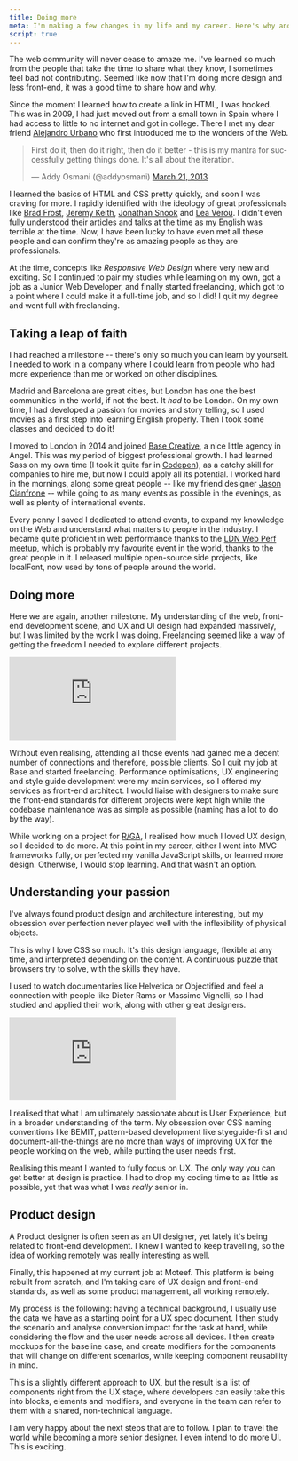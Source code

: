 ```yaml
---
title: Doing more
meta: I'm making a few changes in my life and my career. Here's why and how.
script: true
---
```


The web community will never cease to amaze me. I've learned so much from the people that take the time to share what they know, I sometimes feel bad not contributing. Seemed like now that I'm doing more design and less front-end, it was a good time to share how and why.

Since the moment I learned how to create a link in HTML, I was hooked. This was in 2009, I had just moved out from a small town in Spain where I had access to little to no internet and got in college. There I met my dear friend [Alejandro Urbano](https://urbanoalvarez.es) who first introduced me to the wonders of the Web.

<div class="u-expand">
<blockquote class="twitter-tweet tw-align-center" data-lang="en"><p lang="en" dir="ltr">First do it, then do it right, then do it better - this is my mantra for successfully getting things done. It&#39;s all about the iteration.</p>&mdash; Addy Osmani (@addyosmani) <a href="https://twitter.com/addyosmani/status/314785735171518464">March 21, 2013</a></blockquote>
<script async src="//platform.twitter.com/widgets.js" charset="utf-8"></script>
</div>

I learned the basics of HTML and CSS pretty quickly, and soon I was craving for more. I rapidly identified with the ideology of great professionals like [Brad Frost](http://bradfrost.com), [Jeremy Keith](https://adactio.com), [Jonathan Snook](https://snook.ca) and [Lea Verou](http://lea.verou.me). I didn't even fully understood their articles and talks at the time as my English was terrible at the time.
Now, I have been lucky to have even met all these people and can confirm they're as amazing people as they are professionals.

At the time, concepts like _Responsive Web Design_ where very new and exciting. So I continued to pair my studies while learning on my own, got a job as a Junior Web Developer, and finally started freelancing, which got to a point where I could make it a full-time job, and so I did! I quit my degree and went full with freelancing.

## Taking a leap of faith

I had reached a milestone -- there's only so much you can learn by yourself. I needed to work in a company where I could learn from people who had more experience than me or worked on other disciplines.

Madrid and Barcelona are great cities, but London has one the best communities in the world, if not the best. It _had_ to be London. On my own time, I had developed a passion for movies and story telling, so I used movies as a first step into learning English properly. Then I took some classes and decided to do it!

I moved to London in 2014 and joined [Base Creative](https://www.basecreative.co.uk), a nice little agency in Angel. This was my period of biggest professional growth. I had learned Sass on my own time (I took it quite far in [Codepen](https://codepen.io/jaicab/)), as a catchy skill for companies to hire me, but now I could apply all its potential. I worked hard in the mornings, along some great people -- like my friend designer [Jason Cianfrone](http://jcianfrone.com) -- while going to as many events as possible in the evenings, as well as plenty of international events.

Every penny I saved I dedicated to attend events, to expand my knowledge on the Web and understand what matters to people in the industry. I became quite proficient in web performance thanks to the [LDN Web Perf meetup](https://ldnwebperf.org), which is probably my favourite event in the world, thanks to the great people in it. I released multiple open-source side projects, like localFont, now used by tons of people around the world.

## Doing more

Here we are again, another milestone. My understanding of the web, front-end development scene, and UX and UI design had expanded massively, but I was limited by the work I was doing. Freelancing seemed like a way of getting the freedom I needed to explore different projects.

<div class="c-embed u-expand">
<iframe src="https://www.youtube.com/embed/9p1qSL9_nnI" frameborder="0" allowfullscreen></iframe>
</div>

Without even realising, attending all those events had gained me a decent number of connections and therefore, possible clients. So I quit my job at Base and started freelancing. Performance optimisations, UX engineering and style guide development were my main services, so I offered my services as front-end architect. I would liaise with designers to make sure the front-end standards for different projects were kept high while the codebase maintenance was as simple as possible (naming has a lot to do by the way).

While working on a project for [R/GA](https://www.rga.com), I realised how much I loved UX design, so I decided to do more. At this point in my career, either I went into MVC frameworks fully, or perfected my vanilla JavaScript skills, or learned more design. Otherwise, I would stop learning. And that wasn't an option.

## Understanding your passion

I've always found product design and architecture interesting, but my obsession over perfection never played well with the inflexibility of physical objects.

This is why I love CSS so much. It's this design language, flexible at any time, and interpreted depending on the content. A continuous puzzle that browsers try to solve, with the skills they have.

I used to watch documentaries like Helvetica or Objectified and feel a connection with people like Dieter Rams or Massimo Vignelli, so I had studied and applied their work, along with other great designers.

<div class="c-embed u-expand">
<iframe src="https://www.youtube.com/embed/nXwpn90Gdec" frameborder="0" allowfullscreen></iframe>
</div>

I realised that what I am ultimately passionate about is User Experience, but in a broader understanding of the term.
My obsession over CSS naming conventions like BEMIT, pattern-based development like styeguide-first and document-all-the-things are no more than ways of improving UX for the people working on the web, while putting the user needs first.

Realising this meant I wanted to fully focus on UX. The only way you can get better at design is practice. I had to drop my coding time to as little as possible, yet that was what I was _really_ senior in.

## Product design

A Product designer is often seen as an UI designer, yet lately it's being related to front-end development. I knew I wanted to keep travelling, so the idea of working remotely was really interesting as well.

Finally, this happened at my current job at Moteef. This platform is being rebuilt from scratch, and I'm taking care of UX design and front-end standards, as well as some product management, all working remotely.

My process is the following: having a technical background, I usually use the data we have as a starting point for a UX spec document. I then study the scenario and analyse conversion impact for the task at hand, while considering the flow and the user needs across all devices. I then create mockups for the baseline case, and create modifiers for the components that will change on different scenarios, while keeping component reusability in mind.

This is a slightly different approach to UX, but the result is a list of components right from the UX stage, where developers can easily take this into blocks, elements and modifiers, and everyone in the team can refer to them with a shared, non-technical language.

I am very happy about the next steps that are to follow. I plan to travel the world while becoming a more senior designer. I even intend to do more UI. This is exciting.
